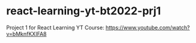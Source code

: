 # react-learning-yt-bt2022-prj1
Project 1 for React Learning YT Course: https://www.youtube.com/watch?v=bMknfKXIFA8
